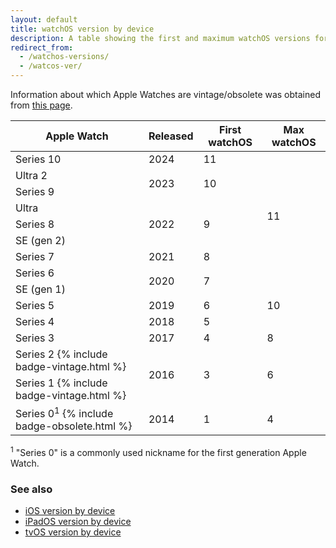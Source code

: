 ```yaml
---
layout: default
title: watchOS version by device
description: A table showing the first and maximum watchOS versions for Apple Watch.
redirect_from:
  - /watchos-versions/
  - /watcos-ver/
---
```


Information about which Apple Watches are vintage/obsolete was obtained from <a href="https://support.apple.com/en-us/HT201624">this page</a>.

<table class="table table-bordered">
  <thead>
    <tr>
      <th>Apple Watch</th>
      <th>Released</th>
      <th>First watchOS</th>
      <th>Max watchOS</th>
    </tr>
  </thead>
  <tbody>
    <tr>
      <td>Series 10</td>
      <td>2024</td>
      <td>11</td>
      <td rowspan="8" class="green">11</td>
    </tr>
    <tr>
      <td>Ultra 2</td>
      <td rowspan="2">2023</td>
      <td rowspan="2">10</td>
    </tr>
    <tr>
      <td>Series 9</td>
    </tr>
    <tr>
      <td>Ultra</td>
      <td rowspan="3">2022</td>
      <td rowspan="3">9</td>
    </tr>
    <tr>
      <td>Series 8</td>
    </tr>
    <tr>
      <td>SE (gen 2)</td>
    </tr>
    <tr>
      <td>Series 7</td>
      <td>2021</td>
      <td>8</td>
    </tr>
    <tr>
      <td>Series 6</td>
      <td rowspan="2">2020</td>
      <td rowspan="2">7</td>
    </tr>
    <tr>
      <td>SE (gen 1)</td>
      <td rowspan="3" class="light-green">10</td>
    </tr>
    <tr>
      <td>Series 5</td>
      <td>2019</td>
      <td>6</td>
    </tr>
    <tr>
      <td>Series 4</td>
      <td>2018</td>
      <td>5</td>
    </tr>
    <tr>
      <td>Series 3</td>
      <td>2017</td>
      <td>4</td>
      <td>8</td>
    </tr>
    <tr>
      <td>Series 2 {% include badge-vintage.html %}</td>
      <td rowspan="2">2016</td>
      <td rowspan="2">3</td>
      <td rowspan="2">6</td>
    </tr>
    <tr>
      <td>Series 1 {% include badge-vintage.html %}</td>
    </tr>
    <tr>
      <td>Series 0<sup>1</sup> {% include badge-obsolete.html %}</td>
      <td>2014</td>
      <td>1</td>
      <td>4</td>
    </tr>
  </tbody>
</table>

<sup>1</sup> "Series 0" is a commonly used nickname for the first generation Apple Watch.

### See also

* [iOS version by device](/ios)
* [iPadOS version by device](/ipados)
* [tvOS version by device](/tvos)

